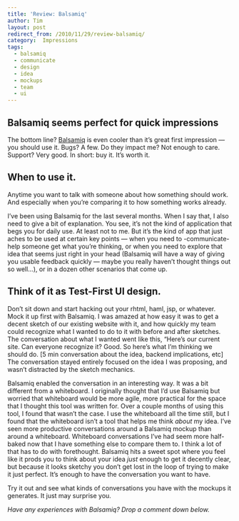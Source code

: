 ```yaml
---
title: 'Review: Balsamiq'
author: Tim
layout: post
redirect_from: /2010/11/29/review-balsamiq/
category:  Impressions
tags:
  - balsamiq
  - communicate
  - design
  - idea
  - mockups
  - team
  - ui
---
```

## Balsamiq seems perfect for quick impressions

The bottom line? [Balsamiq][1] is even cooler than it&#8217;s great first impression &#8212; you should use it. Bugs? A few. Do they impact me? Not enough to care. Support? Very good. In short: buy it. It&#8217;s worth it.

## When to use it.

Anytime you want to talk with someone about how something should work. And especially when you&#8217;re comparing it to how something works already.

I&#8217;ve been using Balsamiq for the last several months. When I say that, I also need to give a bit of explanation. You see, it&#8217;s not the kind of application that begs you for daily use. At least not to me. But it&#8217;s the kind of app that just aches to be used at certain key points &#8212; when you need to -communicate- help someone get what you&#8217;re thinking, or when you need to explore that idea that seems just right in your head (Balsamiq will have a way of giving you usable feedback quickly &#8212; maybe you really haven&#8217;t thought things out so well&#8230;), or in a dozen other scenarios that come up.

## Think of it as Test-First UI design.

Don&#8217;t sit down and start hacking out your rhtml, haml, jsp, or whatever. Mock it up first with Balsamiq. I was amazed at how easy it was to get a decent sketch of our existing website with it, and how quickly my team could recognize what I wanted to do to it with before and after sketches. The conversation about what I wanted went like this, &#8220;Here&#8217;s our current site. Can everyone recognize it? Good. So here&#8217;s what I&#8217;m thinking we should do. [5 min conversation about the idea, backend implications, etc] The conversation stayed entirely focused on the idea I was proposing, and wasn&#8217;t distracted by the sketch mechanics.

 [1]: http://balsamiq.com/

<!-- more -->

Balsamiq enabled the conversation in an interesting way. It was a bit different from a whiteboard. I originally thought that I&#8217;d use Balsamiq but worried that whiteboard would be more agile, more practical for the space that I thought this tool was written for. Over a couple months of using this tool, I found that wasn&#8217;t the case. I use the whiteboard all the time still, but I found that the whiteboard isn&#8217;t a tool that helps me think *about* my idea. I&#8217;ve seen more productive conversations around a Balsamiq mockup than around a whiteboard. Whiteboard conversations I&#8217;ve had seem more half-baked now that I have something else to compare them to. I think a lot of that has to do with forethought. Balsamiq hits a sweet spot where you feel like it prods you to think about your idea *just* enough to get it decently clear, but because it looks sketchy you don&#8217;t get lost in the loop of trying to make it just perfect. It&#8217;s enough to have the conversation you want to have.

Try it out and see what kinds of conversations you have with the mockups it generates. It just may surprise you.

*Have any experiences with Balsamiq? Drop a comment down below.*

